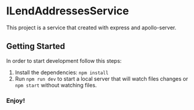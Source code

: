 # ILendAddressesService

This project is a service that created with express and apollo-server.

## Getting Started

In order to start development follow this steps:
1. Install the dependencies: `npm install`
2. Run `npm run dev` to start a local server that will watch files changes or `npm start` without watching files.

### Enjoy!
